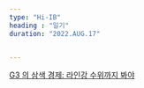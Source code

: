 ```yaml
---
type: "Hi-IB"
heading : "일기"
duration: "2022.AUG.17"


---
```

 
 
 
 
[G3 의 삼색 경제: 라인강 수위까지 봐야](/todo/images/[17070212]_221523.pdf)


